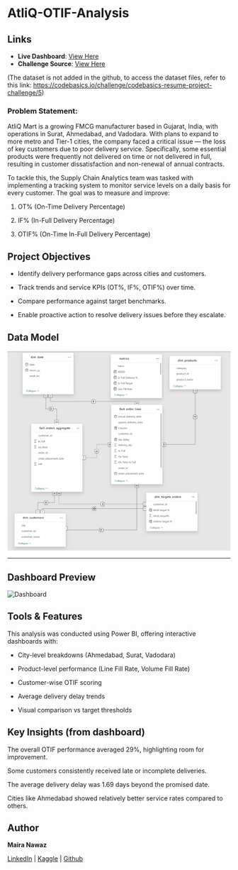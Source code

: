# AtliQ-OTIF-Analysis

## Links

- **Live Dashboard**: [View Here](https://captainviz.com/projects/6868dc8f89c4dd20f0384a26)
- **Challenge Source**: [View Here](https://codebasics.io/challenge/codebasics-resume-project-challenge/5)

(The dataset is not added in the github, to access the dataset files, refer to this link: https://codebasics.io/challenge/codebasics-resume-project-challenge/5)

### Problem Statement:

AtliQ Mart is a growing FMCG manufacturer based in Gujarat, India, with operations in Surat, Ahmedabad, and Vadodara. With plans to expand to more metro and Tier-1 cities, the company faced a critical issue — the loss of key customers due to poor delivery service. Specifically, some essential products were frequently not delivered on time or not delivered in full, resulting in customer dissatisfaction and non-renewal of annual contracts.

To tackle this, the Supply Chain Analytics team was tasked with implementing a tracking system to monitor service levels on a daily basis for every customer. The goal was to measure and improve:

1. OT% (On-Time Delivery Percentage)

2. IF% (In-Full Delivery Percentage)

3. OTIF% (On-Time In-Full Delivery Percentage)


## Project Objectives
- Identify delivery performance gaps across cities and customers.

- Track trends and service KPIs (OT%, IF%, OTIF%) over time.

- Compare performance against target benchmarks.

- Enable proactive action to resolve delivery issues before they escalate.



## Data Model

![Data Model](https://github.com/Maira-Nawaz/AtliQ-OTIF-Analysis/blob/main/resources/Data%20Model.png)

---

## Dashboard Preview

![Dashboard](https://github.com/Maira-Nawaz/AtliQ-OTIF-Analysis/blob/main/resources/AtliQ%20Mart%20%E2%80%93%20OTIF%20Analysis_page-0001.jpg)



##  Tools & Features
This analysis was conducted using Power BI, offering interactive dashboards with:

- City-level breakdowns (Ahmedabad, Surat, Vadodara)

- Product-level performance (Line Fill Rate, Volume Fill Rate)

- Customer-wise OTIF scoring

- Average delivery delay trends

- Visual comparison vs target thresholds


## Key Insights (from dashboard)
The overall OTIF performance averaged 29%, highlighting room for improvement.

Some customers consistently received late or incomplete deliveries.

The average delivery delay was 1.69 days beyond the promised date.

Cities like Ahmedabad showed relatively better service rates compared to others.

##  Author

**Maira Nawaz**

[LinkedIn](https://www.linkedin.com/in/mairanawaz/) | [Kaggle](https://www.kaggle.com/mairanawaz) | [Github](https://github.com/Maira-Nawaz)

